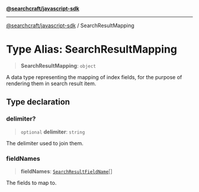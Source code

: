 [**@searchcraft/javascript-sdk**](https://docs.searchcraft.io/reference/sdk/js-vanilla/README.md)

***

[@searchcraft/javascript-sdk](https://docs.searchcraft.io/reference/sdk/js-vanilla/globals.md) / SearchResultMapping

# Type Alias: SearchResultMapping

> **SearchResultMapping**: `object`

A data type representing the mapping of index fields, for the purpose of rendering them
in search result item.

## Type declaration

### delimiter?

> `optional` **delimiter**: `string`

The delimiter used to join them.

### fieldNames

> **fieldNames**: [`SearchResultFieldName`](https://docs.searchcraft.io/reference/sdk/js-vanilla/type-aliases/SearchResultFieldName.md)[]

The fields to map to.
